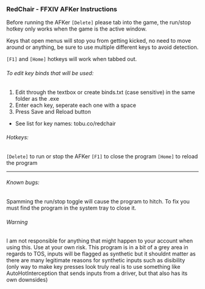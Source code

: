 ### RedChair - FFXIV AFKer Instructions

Before running the AFKer `[Delete]` please tab into the game,
the run/stop hotkey only works when the game is the active window.


Keys that open menus will stop you from getting kicked,
no need to move around or anything, be sure to use multiple 
different keys to avoid detection.

`[F1]` and `[Home]` hotkeys will work when tabbed out.

###### To edit key binds that will be used:
1. Edit through the textbox or create binds.txt (case sensitive) 
   in the same folder as the .exe
2. Enter each key, seperate each one with a space
3. Press Save and Reload button

- See list for key names: tobu.co/redchair

###### Hotkeys:
`[Delete]` to run or stop the AFKer
`[F1]` to close the program
`[Home]` to reload the program


----------------------------------------------------------


###### Known bugs:
Spamming the run/stop toggle will cause the program to hitch.
To fix you must find the program in the system tray to close it.



###### Warning
I am not responsible for anything that might happen to your account when using this. Use at your own risk. This program is in a bit of a grey area in regards to TOS, inputs will be flagged as synthetic but it shouldnt matter as there are many legitimate reasons for synthetic inputs such as disibility (only way to make key presses look truly real is to use something like AutoHotInterception that sends inputs from a driver, but that also has its own downsides)
